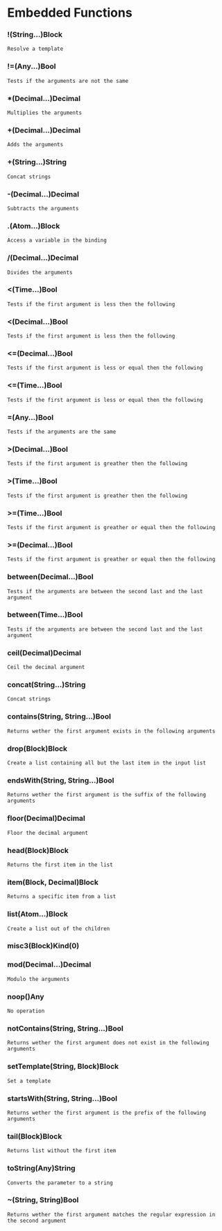 # Embedded Functions

### !(String...)Block
    Resolve a template

### !=(Any...)Bool
    Tests if the arguments are not the same

### *(Decimal...)Decimal
    Multiplies the arguments

### +(Decimal...)Decimal
    Adds the arguments

### +(String...)String
    Concat strings

### -(Decimal...)Decimal
    Subtracts the arguments

### .(Atom...)Block
    Access a variable in the binding

### /(Decimal...)Decimal
    Divides the arguments

### <(Time...)Bool
    Tests if the first argument is less then the following

### <(Decimal...)Bool
    Tests if the first argument is less then the following

### <=(Decimal...)Bool
    Tests if the first argument is less or equal then the following

### <=(Time...)Bool
    Tests if the first argument is less or equal then the following

### =(Any...)Bool
    Tests if the arguments are the same

### >(Decimal...)Bool
    Tests if the first argument is greather then the following

### >(Time...)Bool
    Tests if the first argument is greather then the following

### >=(Time...)Bool
    Tests if the first argument is greather or equal then the following

### >=(Decimal...)Bool
    Tests if the first argument is greather or equal then the following

### between(Decimal...)Bool
    Tests if the arguments are between the second last and the last argument

### between(Time...)Bool
    Tests if the arguments are between the second last and the last argument

### ceil(Decimal)Decimal
    Ceil the decimal argument

### concat(String...)String
    Concat strings

### contains(String, String...)Bool
    Returns wether the first argument exists in the following arguments

### drop(Block)Block
    Create a list containing all but the last item in the input list

### endsWith(String, String...)Bool
    Returns wether the first argument is the suffix of the following arguments

### floor(Decimal)Decimal
    Floor the decimal argument

### head(Block)Block
    Returns the first item in the list

### item(Block, Decimal)Block
    Returns a specific item from a list

### list(Atom...)Block
    Create a list out of the children

### misc3(Block)Kind(0)
    

### mod(Decimal...)Decimal
    Modulo the arguments

### noop()Any
    No operation

### notContains(String, String...)Bool
    Returns wether the first argument does not exist in the following arguments

### setTemplate(String, Block)Block
    Set a template

### startsWith(String, String...)Bool
    Returns wether the first argument is the prefix of the following arguments

### tail(Block)Block
    Returns list without the first item

### toString(Any)String
    Converts the parameter to a string

### ~(String, String)Bool
    Returns wether the first argument matches the regular expression in the second argument

